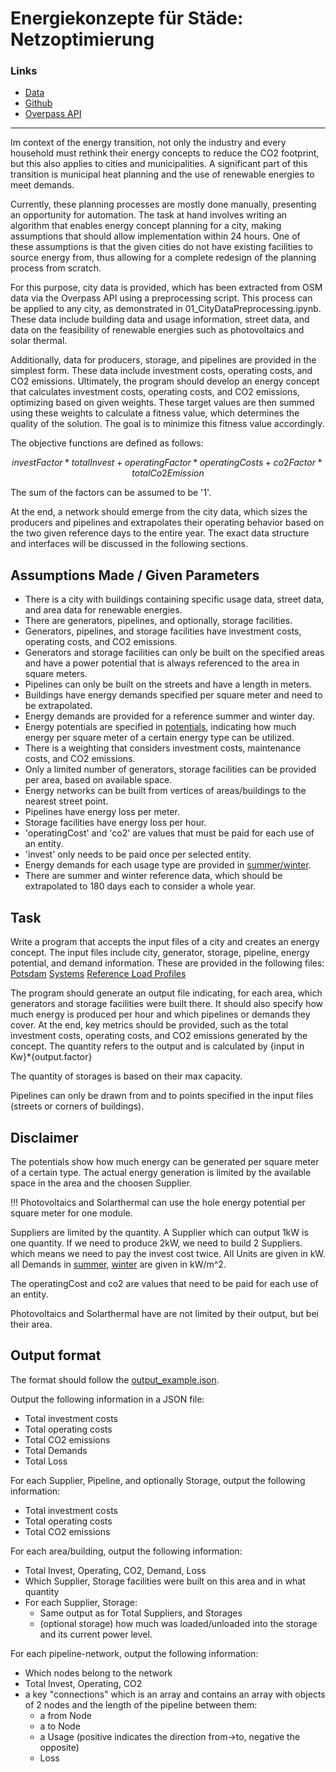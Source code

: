 # Energiekonzepte für Städe: Netzoptimierung

### Links

- [Data](..%2Fdata)
- [Github](https://github.com/Sonaion/hackHPI2024)
- [Overpass API](https://wiki.openstreetmap.org/wiki/Overpass_API)

---

Im context of the energy transition, not only the industry and every household must rethink their energy concepts to
reduce the CO2 footprint, but this also applies to cities and municipalities. A significant part of this transition is
municipal heat planning and the use of renewable energies to meet demands.

Currently, these planning processes are mostly done manually, presenting an opportunity for automation. The task at hand
involves writing an algorithm that enables energy concept planning for a city, making assumptions that should allow
implementation within 24 hours. One of these assumptions is that the given cities do not have existing facilities to
source energy from, thus allowing for a complete redesign of the planning process from scratch.

For this purpose, city data is provided, which has been extracted from OSM data via the Overpass API using a
preprocessing script. This process can be applied to any city, as demonstrated in 01_CityDataPreprocessing.ipynb. These
data include building data and usage information, street data, and data on the feasibility of renewable energies such as
photovoltaics and solar thermal.

Additionally, data for producers, storage, and pipelines are provided in the simplest form. These data include
investment costs, operating costs, and CO2 emissions. Ultimately, the program should develop an energy concept that
calculates investment costs, operating costs, and CO2 emissions, optimizing based on given weights. These target values
are then summed using these weights to calculate a fitness value, which determines the quality of the solution. The goal
is to minimize this fitness value accordingly.

The objective functions are defined as follows:

```math
investFactor * totalInvest + operatingFactor * operatingCosts + co2Factor * totalCo2Emission
```

The sum of the factors can be assumed to be '1'.

At the end, a network should emerge from the city data, which sizes the producers and pipelines and extrapolates their
operating behavior based on the two given reference days to the entire year. The exact data structure and interfaces
will be discussed in the following sections.

## Assumptions Made / Given Parameters

- There is a city with buildings containing specific usage data, street data, and area data for renewable energies.
- There are generators, pipelines, and optionally, storage facilities.
- Generators, pipelines, and storage facilities have investment costs, operating costs, and CO2 emissions.
- Generators and storage facilities can only be built on the specified areas and have a power potential that is always
  referenced to the area in square meters.
- Pipelines can only be built on the streets and have a length in meters.
- Buildings have energy demands specified per square meter and need to be extrapolated.
- Energy demands are provided for a reference summer and winter day.
- Energy potentials are specified in [potentials](data/loadprofiles/summer/potentials.json), indicating how much energy
  per square meter of a certain energy type can be utilized.
- There is a weighting that considers investment costs, maintenance costs, and CO2 emissions.
- Only a limited number of generators, storage facilities can be provided per area, based on available space.
- Energy networks can be built from vertices of areas/buildings to the nearest street point.
- Pipelines have energy loss per meter.
- Storage facilities have energy loss per hour.
- 'operatingCost' and 'co2' are values that must be paid for each use of an entity.
- 'invest' only needs to be paid once per selected entity.
- Energy demands for each usage type are provided in [summer/winter](data/loadprofiles/summer).
- There are summer and winter reference data, which should be extrapolated to 180 days each to consider a whole year.

## Task

Write a program that accepts the input files of a city and creates an energy concept. The input files include city,
generator, storage, pipeline, energy potential, and demand information. These are provided in the following files:
[Potsdam](data/total_Potsdam.json)
[Systems](data/systems.json)
[Reference Load Profiles](data/loadprofiles/summer)

The program should generate an output file indicating, for each area, which generators and storage facilities were built
there. It should also specify how much energy is produced per hour and which pipelines or demands they cover. At the
end, key metrics should be provided, such as the total investment costs, operating costs, and CO2 emissions generated by
the concept. The quantity refers to the output and is calculated by {input in Kw}*{output.factor}

The quantity of storages is based on their max capacity.

Pipelines can only be drawn from and to points specified in the input files (streets or corners of buildings).

## Disclaimer

The potentials show how much energy can be generated per square meter of a certain type.
The actual energy generation is limited by the available space in the area and the choosen Supplier.

!!! Photovoltaics and Solarthermal can use the hole energy potential per square meter for one module.

Suppliers are limited by the quantity. A Supplier which can output 1kW is one quantity. If we need to
produce 2kW, we need to build 2 Suppliers. which means we need to pay the invest cost twice. All Units are given in
kW. all Demands in [summer](data%2Floadprofiles%2Fsummer), [winter](data%2Floadprofiles%2Fwinter) are given in kW/m^2.

The operatingCost and co2 are values that need to be paid for each use of an entity.

Photovoltaics and Solarthermal have are not limited by their output, but bei their area.

## Output format

The format should follow the [output_example.json](output_example.json).

Output the following information in a JSON file:

- Total investment costs
- Total operating costs
- Total CO2 emissions
- Total Demands
- Total Loss

For each Supplier, Pipeline, and optionally Storage, output the following information:

- Total investment costs
- Total operating costs
- Total CO2 emissions

For each area/building, output the following information:

- Total Invest, Operating, CO2, Demand, Loss
- Which Supplier, Storage facilities were built on this area and in what quantity
- For each Supplier, Storage:
    - Same output as for Total Suppliers, and Storages
    - (optional storage) how much was loaded/unloaded into the storage and its current power level.

For each pipeline-network, output the following information:

- Which nodes belong to the network
- Total Invest, Operating, CO2
- a key "connections" which is an array and contains an array with objects of 2 nodes and the length of the pipeline
  between them:
    - a from Node
    - a to Node
    - a Usage (positive indicates the direction from->to, negative the opposite)
    - Loss